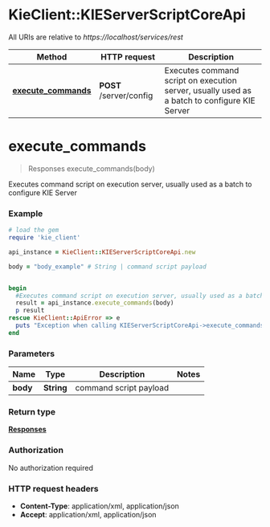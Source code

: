 # KieClient::KIEServerScriptCoreApi

All URIs are relative to *https://localhost/services/rest*

Method | HTTP request | Description
------------- | ------------- | -------------
[**execute_commands**](KIEServerScriptCoreApi.md#execute_commands) | **POST** /server/config | Executes command script on execution server, usually used as a batch to configure KIE Server


# **execute_commands**
> Responses execute_commands(body)

Executes command script on execution server, usually used as a batch to configure KIE Server



### Example
```ruby
# load the gem
require 'kie_client'

api_instance = KieClient::KIEServerScriptCoreApi.new

body = "body_example" # String | command script payload


begin
  #Executes command script on execution server, usually used as a batch to configure KIE Server
  result = api_instance.execute_commands(body)
  p result
rescue KieClient::ApiError => e
  puts "Exception when calling KIEServerScriptCoreApi->execute_commands: #{e}"
end
```

### Parameters

Name | Type | Description  | Notes
------------- | ------------- | ------------- | -------------
 **body** | **String**| command script payload | 

### Return type

[**Responses**](Responses.md)

### Authorization

No authorization required

### HTTP request headers

 - **Content-Type**: application/xml, application/json
 - **Accept**: application/xml, application/json




